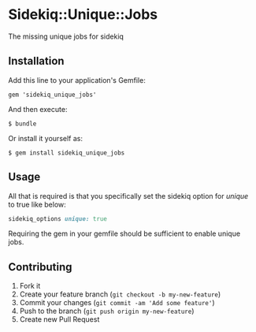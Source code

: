 # Sidekiq::Unique::Jobs

The missing unique jobs for sidekiq

## Installation

Add this line to your application's Gemfile:

    gem 'sidekiq_unique_jobs'

And then execute:

    $ bundle

Or install it yourself as:

    $ gem install sidekiq_unique_jobs

## Usage

All that is required is that you specifically set the sidekiq option for *unique* to true like below:

```ruby
sidekiq_options unique: true
```

Requiring the gem in your gemfile should be sufficient to enable unique jobs.


## Contributing

1. Fork it
2. Create your feature branch (`git checkout -b my-new-feature`)
3. Commit your changes (`git commit -am 'Add some feature'`)
4. Push to the branch (`git push origin my-new-feature`)
5. Create new Pull Request

